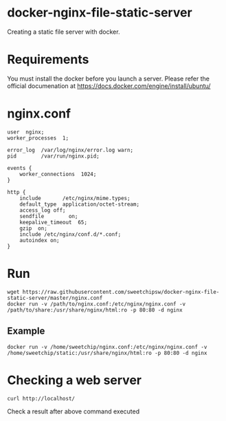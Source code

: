 # docker-nginx-file-static-server
Creating a static file server with docker.

# Requirements
You must install the docker before you launch a server.
Please refer the official documenation at https://docs.docker.com/engine/install/ubuntu/

# nginx.conf
```
user  nginx;
worker_processes  1;

error_log  /var/log/nginx/error.log warn;
pid        /var/run/nginx.pid;

events {
    worker_connections  1024;
}

http {
    include       /etc/nginx/mime.types;
    default_type  application/octet-stream;
    access_log off;
    sendfile        on;
    keepalive_timeout  65;
    gzip  on;
    include /etc/nginx/conf.d/*.conf;
    autoindex on;
}
```


# Run
```
wget https://raw.githubusercontent.com/sweetchipsw/docker-nginx-file-static-server/master/nginx.conf
docker run -v /path/to/nginx.conf:/etc/nginx/nginx.conf -v /path/to/share:/usr/share/nginx/html:ro -p 80:80 -d nginx
```


## Example
```
docker run -v /home/sweetchip/nginx.conf:/etc/nginx/nginx.conf -v /home/sweetchip/static:/usr/share/nginx/html:ro -p 80:80 -d nginx
```

# Checking a web server
```
curl http://localhost/
```
Check a result after above command executed




